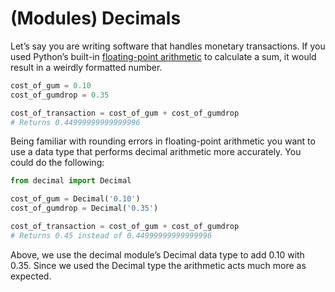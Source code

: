 # (Modules) Decimals
Let’s say you are writing software that handles monetary transactions. If you used Python’s built-in [floating-point arithmetic](https://en.wikipedia.org/wiki/Floating-point_arithmetic) to calculate a sum, it would result in a weirdly formatted number.

```python
cost_of_gum = 0.10
cost_of_gumdrop = 0.35

cost_of_transaction = cost_of_gum + cost_of_gumdrop
# Returns 0.44999999999999996
```

Being familiar with rounding errors in floating-point arithmetic you want to use a data type that performs decimal arithmetic more accurately. You could do the following:
```python
from decimal import Decimal

cost_of_gum = Decimal('0.10')
cost_of_gumdrop = Decimal('0.35')

cost_of_transaction = cost_of_gum + cost_of_gumdrop
# Returns 0.45 instead of 0.44999999999999996
```

Above, we use the decimal module’s Decimal data type to add 0.10 with 0.35. Since we used the Decimal type the arithmetic acts much more as expected.



